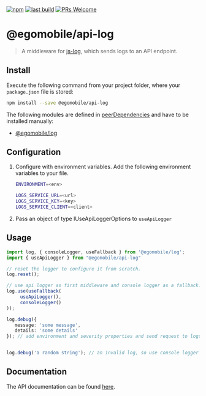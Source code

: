 [![npm](https://img.shields.io/npm/v/@egomobile/api-log.svg)](https://www.npmjs.com/package/@egomobile/api-log)
[![last build](https://img.shields.io/github/workflow/status/egomobile/api-log/Publish)](https://github.com/egomobile/api-log/actions?query=workflow%3APublish)
[![PRs Welcome](https://img.shields.io/badge/PRs-welcome-brightgreen.svg?style=flat-square)](https://github.com/egomobile/api-log/pulls)

# @egomobile/api-log

> A middleware for [js-log](https://github.com/egomobile/js-log), which sends logs to an API endpoint.

## Install

Execute the following command from your project folder, where your `package.json` file is stored:

```bash
npm install --save @egomobile/api-log
```

The following modules are defined in [peerDependencies](https://nodejs.org/uk/blog/npm/peer-dependencies/) and have to be installed manually:

- [@egomobile/log](https://github.com/egomobile/js-log)

## Configuration

1. Configure with environment variables. Add the following environment variables to your file.

    ```bash
    ENVIRONMENT=<env>

    LOGS_SERVICE_URL=<url>
    LOGS_SERVICE_KEY=<key>
    LOGS_SERVICE_CLIENT=<client>
    ```

2. Pass an object of type IUseApiLoggerOptions to `useApiLogger`

## Usage

```typescript
import log, { consoleLogger, useFallback } from '@egomobile/log';
import { useApiLogger } from "@egomobile/api-log"

// reset the logger to configure it from scratch.
log.reset();

// use api logger as first middleware and console logger as a fallback.
log.use(useFallback(
     useApiLogger(),
     consoleLogger()
));

log.debug({
   message: 'some message',
   details: 'some details'
}); // add environment and severity properties and send request to logs-service.


log.debug('a random string'); // an invalid log, so use console logger fallback.
```

## Documentation

The API documentation can be found [here](https://egomobile.github.io/api-log/).